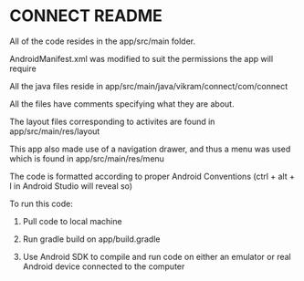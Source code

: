 # CONNECT README

All of the code resides in the app/src/main folder.

AndroidManifest.xml was modified to suit the permissions the app will require


All the java files reside in app/src/main/java/vikram/connect/com/connect

All the files have comments specifying what they are about.

The layout files corresponding to activites are found in app/src/main/res/layout

This app also made use of a navigation drawer, and thus a menu was used which is found in app/src/main/res/menu

The code is formatted according to proper Android Conventions (ctrl + alt + l in Android Studio will reveal so)

To run this code:

1) Pull code to local machine

2) Run gradle build on app/build.gradle

3) Use Android SDK to compile and run code on either an emulator or real Android device connected to the computer
